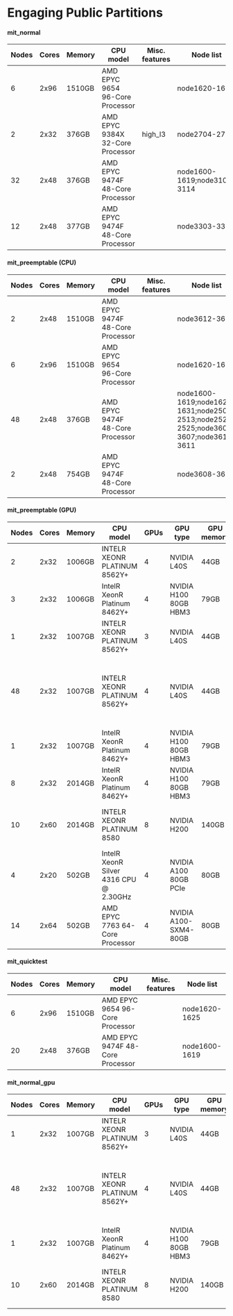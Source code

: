# Engaging Public Partitions

#### mit_normal

| Nodes | Cores | Memory | CPU model                        | Misc. features | Node list                   |
| ----- | ----- | ------ | -------------------------------- | -------------- | --------------------------- |
| 6     | 2x96  | 1510GB | AMD EPYC 9654 96-Core Processor  |                | node1620-1625               |
| 2     | 2x32  | 376GB  | AMD EPYC 9384X 32-Core Processor | high_l3        | node2704-2705               |
| 32    | 2x48  | 376GB  | AMD EPYC 9474F 48-Core Processor |                | node1600-1619;node3103-3114 |
| 12    | 2x48  | 377GB  | AMD EPYC 9474F 48-Core Processor |                | node3303-3314               |

#### mit_preemptable (CPU)

| Nodes | Cores | Memory | CPU model                        | Misc. features | Node list                                                                           |
| ----- | ----- | ------ | -------------------------------- | -------------- | ----------------------------------------------------------------------------------- |
| 2     | 2x48  | 1510GB | AMD EPYC 9474F 48-Core Processor |                | node3612-3613                                                                       |
| 6     | 2x96  | 1510GB | AMD EPYC 9654 96-Core Processor  |                | node1620-1625                                                                       |
| 48    | 2x48  | 376GB  | AMD EPYC 9474F 48-Core Processor |                | node1600-1619;node1626-1631;node2503-2513;node2523-2525;node3602-3607;node3610-3611 |
| 2     | 2x48  | 754GB  | AMD EPYC 9474F 48-Core Processor |                | node3608-3609                                                                       |

#### mit_preemptable (GPU)

| Nodes | Cores | Memory | CPU model                              | GPUs | GPU type              | GPU memory | Misc. features | Node list                                                                                                                         |
| ----- | ----- | ------ | -------------------------------------- | ---- | --------------------- | ---------- | -------------- | --------------------------------------------------------------------------------------------------------------------------------- |
| 2     | 2x32  | 1006GB | INTELR XEONR PLATINUM 8562Y+           | 4    | NVIDIA L40S           | 44GB       |                | node2643-2644                                                                                                                     |
| 3     | 2x32  | 1006GB | IntelR XeonR Platinum 8462Y+           | 4    | NVIDIA H100 80GB HBM3 | 79GB       |                | node2640-2642                                                                                                                     |
| 1     | 2x32  | 1007GB | INTELR XEONR PLATINUM 8562Y+           | 3    | NVIDIA L40S           | 44GB       |                | node3502                                                                                                                          |
| 48    | 2x32  | 1007GB | INTELR XEONR PLATINUM 8562Y+           | 4    | NVIDIA L40S           | 44GB       |                | node2804;node3002-3008;node3202-3208;node3302;node3402-3408;node3500-3501;node3503-3512;node4102-4103;node4105-4108;node4200-4206 |
| 1     | 2x32  | 1007GB | IntelR XeonR Platinum 8462Y+           | 4    | NVIDIA H100 80GB HBM3 | 79GB       |                | node2906                                                                                                                          |
| 8     | 2x32  | 2014GB | IntelR XeonR Platinum 8462Y+           | 4    | NVIDIA H100 80GB HBM3 | 79GB       |                | node1702-1703;node1802-1803;node2702-2703;node2802-2803                                                                           |
| 10    | 2x60  | 2014GB | INTELR XEONR PLATINUM 8580             | 8    | NVIDIA H200           | 140GB      |                | node2433-2434;node3000;node3100-3101;node3200-3201;node3300-3301;node3400                                                         |
| 4     | 2x20  | 502GB  | IntelR XeonR Silver 4316 CPU @ 2.30GHz | 4    | NVIDIA A100 80GB PCIe | 80GB       |                | node2414-2417                                                                                                                     |
| 14    | 2x64  | 502GB  | AMD EPYC 7763 64-Core Processor        | 4    | NVIDIA A100-SXM4-80GB | 80GB       |                | node1917-1918;node2100-2104;node2119;node2300-2304;node2319                                                                       |

#### mit_quicktest

| Nodes | Cores | Memory | CPU model                        | Misc. features | Node list     |
| ----- | ----- | ------ | -------------------------------- | -------------- | ------------- |
| 6     | 2x96  | 1510GB | AMD EPYC 9654 96-Core Processor  |                | node1620-1625 |
| 20    | 2x48  | 376GB  | AMD EPYC 9474F 48-Core Processor |                | node1600-1619 |

#### mit_normal_gpu

| Nodes | Cores | Memory | CPU model                    | GPUs | GPU type              | GPU memory | Misc. features | Node list                                                                                                                         |
| ----- | ----- | ------ | ---------------------------- | ---- | --------------------- | ---------- | -------------- | --------------------------------------------------------------------------------------------------------------------------------- |
| 1     | 2x32  | 1007GB | INTELR XEONR PLATINUM 8562Y+ | 3    | NVIDIA L40S           | 44GB       |                | node3502                                                                                                                          |
| 48    | 2x32  | 1007GB | INTELR XEONR PLATINUM 8562Y+ | 4    | NVIDIA L40S           | 44GB       |                | node2804;node3002-3008;node3202-3208;node3302;node3402-3408;node3500-3501;node3503-3512;node4102-4103;node4105-4108;node4200-4206 |
| 1     | 2x32  | 1007GB | IntelR XeonR Platinum 8462Y+ | 4    | NVIDIA H100 80GB HBM3 | 79GB       |                | node2906                                                                                                                          |
| 10    | 2x60  | 2014GB | INTELR XEONR PLATINUM 8580   | 8    | NVIDIA H200           | 140GB      |                | node2433-2434;node3000;node3100-3101;node3200-3201;node3300-3301;node3400                                                         |

